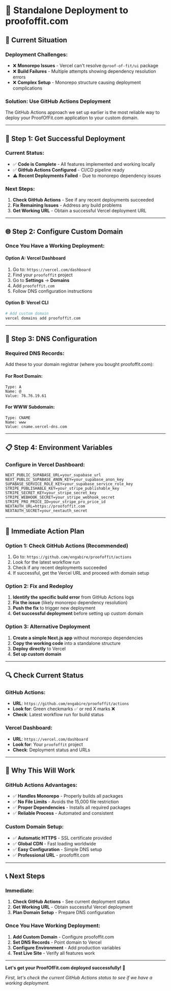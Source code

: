 # 🚀 Standalone Deployment to proofoffit.com

## 🎯 **Current Situation**

### **Deployment Challenges:**
- ❌ **Monorepo Issues** - Vercel can't resolve `@proof-of-fit/ui` package
- ❌ **Build Failures** - Multiple attempts showing dependency resolution errors
- ❌ **Complex Setup** - Monorepo structure causing deployment complications

### **Solution: Use GitHub Actions Deployment**

The GitHub Actions approach we set up earlier is the most reliable way to deploy your ProofOfFit.com application to your custom domain.

---

## 🚀 **Step 1: Get Successful Deployment**

### **Current Status:**
- ✅ **Code is Complete** - All features implemented and working locally
- ✅ **GitHub Actions Configured** - CI/CD pipeline ready
- ⚠️ **Recent Deployments Failed** - Due to monorepo dependency issues

### **Next Steps:**
1. **Check GitHub Actions** - See if any recent deployments succeeded
2. **Fix Remaining Issues** - Address any build problems
3. **Get Working URL** - Obtain a successful Vercel deployment URL

---

## 🌐 **Step 2: Configure Custom Domain**

### **Once You Have a Working Deployment:**

#### **Option A: Vercel Dashboard**
1. Go to: `https://vercel.com/dashboard`
2. Find your `proofoffit` project
3. Go to **Settings** → **Domains**
4. Add `proofoffit.com`
5. Follow DNS configuration instructions

#### **Option B: Vercel CLI**
```bash
# Add custom domain
vercel domains add proofoffit.com
```

---

## 🔧 **Step 3: DNS Configuration**

### **Required DNS Records:**
Add these to your domain registrar (where you bought proofoffit.com):

#### **For Root Domain:**
```
Type: A
Name: @
Value: 76.76.19.61
```

#### **For WWW Subdomain:**
```
Type: CNAME
Name: www
Value: cname.vercel-dns.com
```

---

## 📋 **Step 4: Environment Variables**

### **Configure in Vercel Dashboard:**
```env
NEXT_PUBLIC_SUPABASE_URL=your_supabase_url
NEXT_PUBLIC_SUPABASE_ANON_KEY=your_supabase_anon_key
SUPABASE_SERVICE_ROLE_KEY=your_supabase_service_role_key
STRIPE_PUBLISHABLE_KEY=your_stripe_publishable_key
STRIPE_SECRET_KEY=your_stripe_secret_key
STRIPE_WEBHOOK_SECRET=your_stripe_webhook_secret
STRIPE_PRO_PRICE_ID=your_stripe_pro_price_id
NEXTAUTH_URL=https://proofoffit.com
NEXTAUTH_SECRET=your_nextauth_secret
```

---

## 🎯 **Immediate Action Plan**

### **Option 1: Check GitHub Actions (Recommended)**
1. Go to: `https://github.com/engabire/proofoffit/actions`
2. Look for the latest workflow run
3. Check if any recent deployments succeeded
4. If successful, get the Vercel URL and proceed with domain setup

### **Option 2: Fix and Redeploy**
1. **Identify the specific build error** from GitHub Actions logs
2. **Fix the issue** (likely monorepo dependency resolution)
3. **Push the fix** to trigger new deployment
4. **Get successful deployment** before setting up custom domain

### **Option 3: Alternative Deployment**
1. **Create a simple Next.js app** without monorepo dependencies
2. **Copy the working code** into a standalone structure
3. **Deploy directly** to Vercel
4. **Set up custom domain**

---

## 🔍 **Check Current Status**

### **GitHub Actions:**
- **URL**: `https://github.com/engabire/proofoffit/actions`
- **Look for**: Green checkmarks ✅ or red X marks ❌
- **Check**: Latest workflow run for build status

### **Vercel Dashboard:**
- **URL**: `https://vercel.com/dashboard`
- **Look for**: Your `proofoffit` project
- **Check**: Deployment status and URLs

---

## 🎉 **Why This Will Work**

### **GitHub Actions Advantages:**
- ✅ **Handles Monorepo** - Properly builds all packages
- ✅ **No File Limits** - Avoids the 15,000 file restriction
- ✅ **Proper Dependencies** - Installs all required packages
- ✅ **Reliable Process** - Automated and consistent

### **Custom Domain Setup:**
- ✅ **Automatic HTTPS** - SSL certificate provided
- ✅ **Global CDN** - Fast loading worldwide
- ✅ **Easy Configuration** - Simple DNS setup
- ✅ **Professional URL** - proofoffit.com

---

## 📞 **Next Steps**

### **Immediate:**
1. **Check GitHub Actions** - See current deployment status
2. **Get Working URL** - Obtain successful Vercel deployment
3. **Plan Domain Setup** - Prepare DNS configuration

### **Once You Have Working Deployment:**
1. **Add Custom Domain** - Configure proofoffit.com
2. **Set DNS Records** - Point domain to Vercel
3. **Configure Environment** - Add production variables
4. **Test Live Site** - Verify all features work

---

**Let's get your ProofOfFit.com deployed successfully! 🚀**

*First, let's check the current GitHub Actions status to see if we have a working deployment.*
